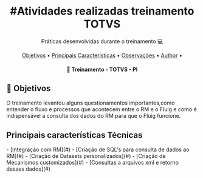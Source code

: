 <h1 align="center">
    #Atividades realizadas treinamento TOTVS
</h1>
<p align="center"> Práticas desenvolvidas durante o treinamento  💻 </p>

<p align="center">
 <a href="#objective">Objetivos</a> •
 <a href="#character">Principais Características</a> • 
 <a href="#Observation">Observações</a> •  
 <a href="#author">Author</a> • 
</p>

<h4 align="center"> 
	🎨 Treinamento - TOTVS - PI
</h4>

<h2 id="objective" > 🎯 Objetivos </h2>

O treinamento levantou alguns questionamentos importantes,como entender o fluxo e processos que acontecem entre o RM e o Fluig e como é indispensável a consulta dos dados do RM para que o Fluig funcione.

<h2 id="character">Principais características Técnicas</h2>
- [Integração com RM](#)
- [Criação de SQL's para consulta de dados ao RM](#)
- [Criação de Datasets personalizados](#)
- [Criação de Mecanismos customizados](#)
- [Consultas a arquivos xml e retorno desses dados](#)

